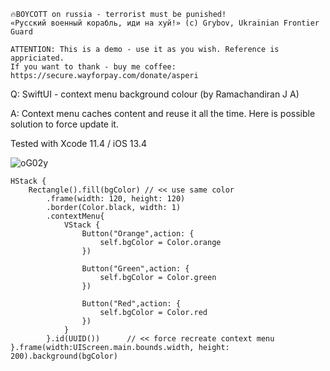 ```
🔥BOYCOTT on russia - terrorist must be punished!
«Русский военный корабль, иди на хуй!» (c) Grybov, Ukrainian Frontier Guard

ATTENTION: This is a demo - use it as you wish. Reference is appriciated.
If you want to thank - buy me coffee: https://secure.wayforpay.com/donate/asperi
```

Q: SwiftUI - context menu background colour (by Ramachandiran J A)

A: Context menu caches content and reuse it all the time. Here is possible solution to force update it.

Tested with Xcode 11.4 / iOS 13.4

![oG02y](https://user-images.githubusercontent.com/62171579/177029345-fdc255e7-4b20-4a06-ad2b-3f4a9186b709.gif)

```
HStack {
    Rectangle().fill(bgColor) // << use same color
        .frame(width: 120, height: 120)
        .border(Color.black, width: 1)
        .contextMenu{
            VStack {
                Button("Orange",action: {
                    self.bgColor = Color.orange
                })

                Button("Green",action: {
                    self.bgColor = Color.green
                })

                Button("Red",action: {
                    self.bgColor = Color.red
                })
            }
        }.id(UUID())      // << force recreate context menu
}.frame(width:UIScreen.main.bounds.width, height: 200).background(bgColor)
```

